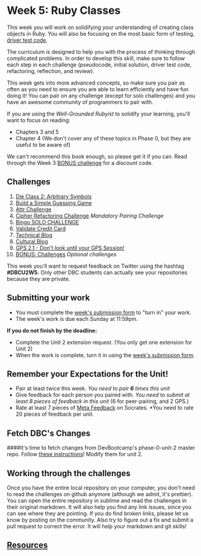 # Week 5: Ruby Classes

<!-- Please do not start on week 5 yet, we will be reviewing the challenges and making changes. It will be published at least by the Sunday before week 5 starts. -->

This week you will work on solidifying your understanding of creating class objects in Ruby. You will also be focusing on the most basic form of testing, [driver test code](https://github.com/Devbootcamp/phase-0-handbook/blob/master/coding-references/driver-code.md).

The curriculum is designed to help you with the process of thinking through complicated problems. In order to develop this skill, make sure to follow each step  in each challenge (pseudocode, initial solution, driver test code, refactoring, reflection, and review).

This week gets into more advanced concepts, so make sure you pair as often as you need to ensure you are able to learn efficiently and have fun doing it! You can pair on any challenge (except for solo challenges) and you have an awesome community of programmers to pair with.

If you are using the *Well-Grounded Rubyist* to solidify your learning, you'll want to focus on reading:
- Chapters 3 and 5
- Chapter 4 (We don't cover any of these topics in Phase 0, but they are useful to be aware of)
 
We can't recommend this book enough, so please get it if you can. Read through the Week 3 [BONUS challenge](https://github.com/Devbootcamp/phase-0-unit-1/blob/master/week-3/10-BONUS-challenges/Well-Grounded-Rubyist.md) for a discount code.

## Challenges
1. [Die Class 2: Arbitrary Symbols](1-die)
2. [Build a Simple Guessing Game](2-guessing-game)
3. [Attr Challenge](3-attr)
4. [Cipher Refactoring Challenge](4-cipher-challenge) *Mandatory Pairing Challenge*
5. [Bingo SOLO CHALLENGE](5-bingo-solo-challenge)
6. [Validate Credit Card](6-validate-credit-card)
7. [Technical Blog](7-technical-blog.md)
8. [Cultural Blog](8-cultural-blog.md)
9. [GPS 2.1 - Don't look until your GPS Session!](9-gps2-1)
10. [BONUS: Challenges](10-BONUS-challenges) *Optional challenges*

This week you'll want to request feedback on Twitter using the hashtag **#DBCU2W5.** Only other DBC students can actually see your repositories because they are private.

## Submitting your work
- You must complete the [week's submission form](http://apply.devbootcamp.com) to "turn in" your work.
- The week's work is due each Sunday at 11:59pm.

**If you do not finish by the deadline:**
- Complete the Unit 2 extension request. (You only get one extension for Unit 2)
- When the work is complete, turn it in using the [week's submission form](http://apply.devbootcamp.com).

## Remember your Expectations for the Unit!
- Pair at least twice this week.  *You need to pair* ***6*** *times this unit*
- Give feedback for each person you paired with. *You need to submit at least 8 pieces of feedback in this unit* (6 for peer-pairing, and 2 GPS.)
- Rate at least 7 pieces of [Meta Feedback](https://socrates.devbootcamp.com/feedback) on Socrates. *You need to rate 20 pieces of feedback per unit.

## Fetch DBC's Changes
####It's time to fetch changes from DevBootcamp's phase-0-unit-2 master repo.
Follow [these instructions](https://github.com/Devbootcamp/phase-0-handbook/blob/master/fetching-changes.md)!
Modify them for unit 2.

## Working through the challenges
Once you have the entire local repository on your computer, you don't need to read the challenges on github anymore (although we admit, it's prettier). You can open the entire repository in sublime and read the challenges in their original markdown. It will also help you find any link issues, since you can see where they are pointing. If you do find broken links, please let us know by posting on the community. Also try to figure out a fix and submit a pull request to correct the error. It will help your markdown and git skills!



## [Resources](https://github.com/Devbootcamp/phase-0-handbook/blob/master/resources.md)

